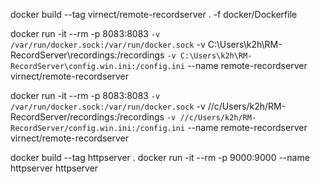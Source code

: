 
docker build --tag virnect/remote-recordserver . -f docker/Dockerfile

docker run -it --rm -p 8083:8083 `
    -v /var/run/docker.sock:/var/run/docker.sock `
    -v C:\Users\k2h\RM-RecordServer\recordings:/recordings `
    -v C:\Users\k2h\RM-RecordServer\config.win.ini:/config.ini `
    --name remote-recordserver virnect/remote-recordserver

docker run -it --rm -p 8083:8083 `
    -v /var/run/docker.sock:/var/run/docker.sock `
    -v //c/Users/k2h/RM-RecordServer/recordings:/recordings `
    -v //c/Users/k2h/RM-RecordServer/config.win.ini:/config.ini `
    --name remote-recordserver virnect/remote-recordserver


docker build --tag httpserver .
docker run -it --rm -p 9000:9000 --name httpserver httpserver
